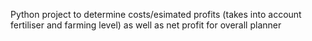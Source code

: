 Python project to determine costs/esimated profits (takes into account fertiliser and farming level) as well as net profit for overall planner

